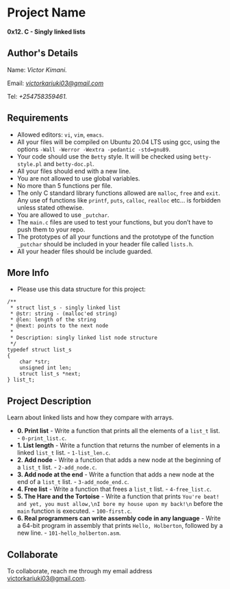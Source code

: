 # Project Name
**0x12. C - Singly linked lists**

## Author's Details
Name: *Victor Kimani.*

Email: *victorkariuki03@gmail.com*

Tel: *+254758359461.*

##  Requirements
*   Allowed editors: `vi`, `vim`, `emacs`.
*   All your files will be compiled on Ubuntu 20.04 LTS using gcc, using the options `-Wall -Werror -Wextra -pedantic -std=gnu89`.
*   Your code should use the `Betty` style. It will be checked using `betty-style.pl` and `betty-doc.pl`.
*   All your files should end with a new line.
*   You are not allowed to use global variables.
*   No more than 5 functions per file.
*   The only C standard library functions allowed are `malloc`, `free` and `exit`. Any use of functions like `printf`, `puts`, `calloc`, `realloc` etc… is forbidden unless stated othewise.
*   You are allowed to use `_putchar`.
*   The `main.c` files are used to test your functions, but you don’t have to push them to your repo.
*   The prototypes of all your functions and the prototype of the function `_putchar` should be included in your header file called `lists.h`.
*   All your header files should be include guarded.

##  More Info
*   Please use this data structure for this project:
```
/**
 * struct list_s - singly linked list
 * @str: string - (malloc'ed string)
 * @len: length of the string
 * @next: points to the next node
 *
 * Description: singly linked list node structure
 */
typedef struct list_s
{
	char *str;
	unsigned int len;
	struct list_s *next;
} list_t;
```

## Project Description
Learn about linked lists and how they compare with arrays.

* **0. Print list** - Write a function that prints all the elements of a `list_t` list. - `0-print_list.c`.
* **1. List length** - Write a function that returns the number of elements in a linked `list_t` list. - `1-list_len.c`.
* **2. Add node** - Write a function that adds a new node at the beginning  of a `list_t` list. - `2-add_node.c`.
* **3. Add node at the end** - Write a function that adds a new node at the end of a `list_t` list. - `3-add_node_end.c`.
* **4. Free list** - Write a function that frees a `list_t` list. - `4-free_list.c`.
* **5. The Hare and the Tortoise** - Write a function that prints `You're beat! and yet, you must allow,\nI bore my house upon my back!\n` before the `main` function is executed. - `100-first.c`.
* **6. Real programmers can write assembly code in any language** - Write a 64-bit program in assembly that prints `Hello, Holberton`, followed by a new line. - `101-hello_holberton.asm`.


## Collaborate

To collaborate, reach me through my email address victorkariuki03@gmail.com.
